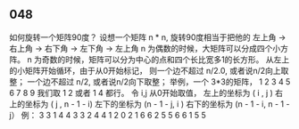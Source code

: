 ## 048
如何旋转一个矩阵90度？
设想一个矩阵 n * n, 旋转90度相当于把他的
左上角 -> 右上角 -> 右下角 -> 左下角 -> 左上角
n 为偶数的时候，大矩阵可以分成四个小方阵。
n 为奇数的时候，矩阵可以分为中心的点和四个长比宽多1的长方形。
从左上的小矩阵开始循环，由于从0开始标记，
则一个边不超过 n/2.0, 或者说n/2向上取整；
一个边不超过 n/2, 或者说n/2向下取整；
举例，一个 3*3的矩阵，
1 2 3
4 5 6
7 8 9
我们取 1 2 或者 1 4 都行。
令 i,j 从0开始取值，
左上的坐标为 (    i    ,     j    )
右上的坐标为 (    j    , n - 1 - i)
左下的坐标为 (n - 1 - j,     i    )
右下的坐标为 (n - 1 - i, n - 1 - j）
例：
3 3 1 4 4
3 3 2 4 4
1 2 0 2 1
6 6 2 5 5
6 6 1 5 5
